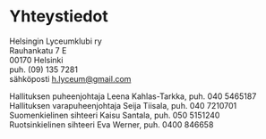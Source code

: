 
# Yhteystiedot

Helsingin Lyceumklubi ry<br/>
Rauhankatu 7 E<br/>
00170 Helsinki<br/>
puh. (09) 135 7281<br/>
sähköposti h.lyceum@gmail.com

Hallituksen puheenjohtaja Leena Kahlas-Tarkka, puh. 040 5465187 <br/>
Hallituksen varapuheenjohtaja Seija Tiisala, puh. 040 7210701 <br/>
Suomenkielinen sihteeri Kaisu Santala, puh. 050 5151240 <br/>
Ruotsinkielinen sihteeri Eva Werner, puh. 0400 846658<br/>